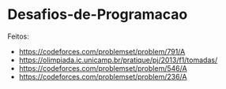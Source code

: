 # Desafios-de-Programacao

Feitos:
- https://codeforces.com/problemset/problem/791/A
- https://olimpiada.ic.unicamp.br/pratique/pj/2013/f1/tomadas/
- https://codeforces.com/problemset/problem/546/A
- https://codeforces.com/problemset/problem/236/A
